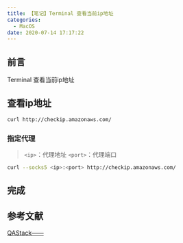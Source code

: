 ```yaml
---
title: 【笔记】Terminal 查看当前ip地址
categories:
  - MacOS
date: 2020-07-14 17:17:22
---
```


## 前言

Terminal 查看当前ip地址

<!-- more -->

## 查看ip地址

``` sh
curl http://checkip.amazonaws.com/
```

### 指定代理

> `<ip>`：代理地址
> `<port>`：代理端口

``` sh
curl --socks5 <ip>:<port> http://checkip.amazonaws.com/
```

## 完成

## 参考文献

[QAStack——](https://qastack.cn/ubuntu/499995/how-to-change-the-ip-address-which-is-given-by-tor-using-the-terminal)

